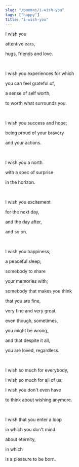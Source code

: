 ```yaml
---
slug: "/poemas/i-wish-you"
tags: ["happy"]
title: "i-wish-you"
---
```

I wish you

attentive ears,

hugs, friends and love.

&nbsp;

I wish you experiences for which

you can feel grateful of,

a sense of self worth,

to worth what surrounds you.

&nbsp;

I wish you success and hope;

being proud of your bravery

and your actions.

&nbsp;

I wish you a north

with a spec of surprise

in the horizon.

&nbsp;

I wish you excitement

for the next day,

and the day after,

and so on.

&nbsp;

I wish you happiness;

a peaceful sleep;

somebody to share

your memories with;

somebody that makes you think

that you are fine,

very fine and very great,

even though, sometimes,

you might be wrong,

and that despite it all,

you are loved, regardless.

&nbsp;

I wish so much for everybody,

I wish so much for all of us;

I wish you don't even have

to think about wishing anymore.

&nbsp;

I wish that you enter a loop

in which you don't mind

about eternity,

in which

is a pleasure to be born.